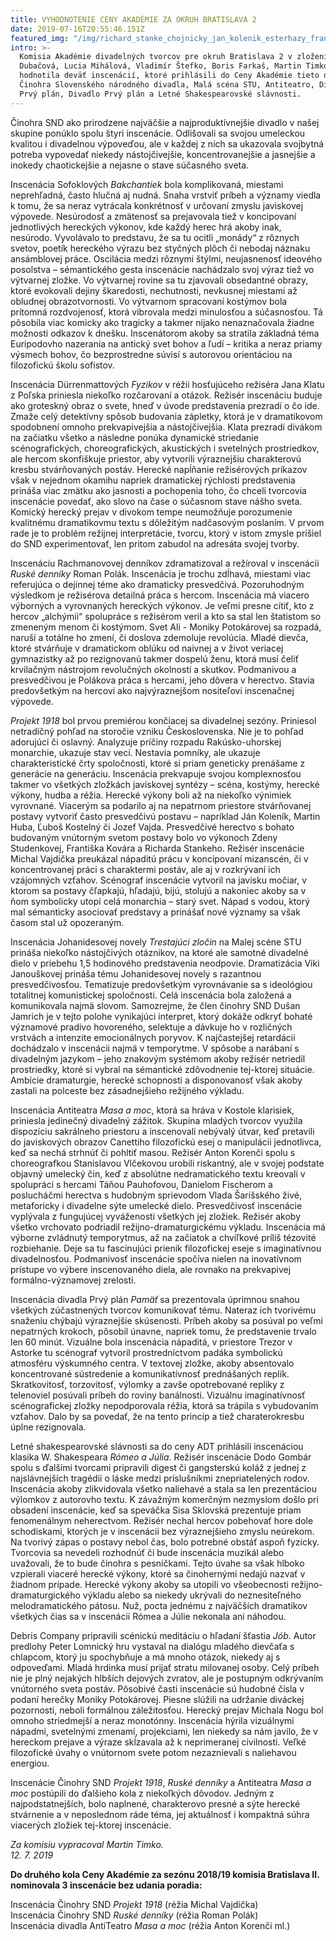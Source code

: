 ```yaml
---
title: VYHODNOTENIE CENY AKADÉMIE ZA OKRUH BRATISLAVA 2
date: 2019-07-16T20:55:46.151Z
featured_img: "/img/richard_stanke_chojnicky_jan_kolenik_esterhazy_frantisek_kovar_trotta_st._zdena_studenkova_trottova.jpg"
intro: >-
  Komisia Akadémie divadelných tvorcov pre okruh Bratislava 2 v zložení Viera
  Dubačová, Lucia Mihálová, Vladimír Štefko, Boris Farkaš, Martin Timko
  hodnotila deväť inscenácií, ktoré prihlásili do Ceny Akadémie tieto divadlá:
  Činohra Slovenského národného divadla, Malá scéna STU, Antiteatro, Divadlo
  Prvý plán, Divadlo Prvý plán a Letné Shakespearovské slávnosti.
---
```


Činohra SND ako prirodzene najväčšie a najproduktívnejšie divadlo v našej skupine ponúklo spolu štyri inscenácie. Odlišovali sa svojou umeleckou kvalitou i divadelnou výpoveďou, ale v každej z nich sa ukazovala svojbytná potreba vypovedať niekedy nástojčivejšie, koncentrovanejšie a jasnejšie a inokedy chaotickejšie a nejasne o stave súčasného sveta.

Inscenácia Sofoklových _Bakchantiek_ bola komplikovaná, miestami neprehľadná, často hlučná aj nudná. Snaha vrstviť príbeh a významy viedla k tomu, že sa neraz vytrácala konkrétnosť v určovaní zmyslu javiskovej výpovede. Nesúrodosť a zmätenosť sa prejavovala tiež v koncipovaní jednotlivých hereckých výkonov, kde každý herec hrá akoby inak, nesúrodo. Vyvolávalo to predstavu, že sa tu ocitli „monády“ z rôznych svetov, poetík hereckého výrazu bez styčných plôch či nebodaj náznaku ansámblovej práce. Oscilácia medzi rôznymi štýlmi, neujasnenosť ideového posolstva – sémantického gesta inscenácie nachádzalo svoj výraz tiež vo výtvarnej zložke. Vo výtvarnej rovine sa tu zjavovali obsedantné obrazy, ktoré evokovali dejiny škaredosti, nechutnosti, nevkusnej miestami až obludnej obrazotvornosti. Vo výtvarnom spracovaní kostýmov bola prítomná rozdvojenosť, ktorá vibrovala medzi minulosťou a súčasnosťou. Tá pôsobila viac komicky ako tragicky a takmer nijako nenaznačovala žiadne možnosti odkazov k dnešku. Inscenátorom akoby sa stratila základná téma Euripodovho nazerania na antický svet bohov a ľudí – kritika a neraz priamy výsmech bohov, čo bezprostredne súvisí s autorovou orientáciou na filozofickú školu sofistov.

Inscenácia Dürrenmattových _Fyzikov_ v réžii hosťujúceho režiséra Jana Klatu z Poľska priniesla niekoľko rozčarovaní a otázok. Režisér inscenáciu buduje ako groteskný obraz o svete, hneď v úvode predstavenia prezradí o čo ide. Zmaže celý detektívny spôsob budovania zápletky, ktorá je v dramatikovom spodobnení omnoho prekvapivejšia a nástojčivejšia. Klata prezradí divákom na začiatku všetko a následne ponúka dynamické striedanie scénografických, choreografických, akustických i svetelných prostriedkov, ale hercom skonfiškuje priestor, aby vytvorili výraznejšiu charakterovú kresbu stvárňovaných postáv. Herecké napĺňanie režisérových príkazov však v nejednom okamihu napriek dramatickej rýchlosti predstavenia prináša viac zmätku ako jasnosti a pochopenia toho, čo chceli tvorcovia inscenácie povedať, ako slovo na čase o súčasnom stave nášho sveta. Komický herecký prejav v divokom tempe neumožňuje porozumenie kvalitnému dramatikovmu textu s dôležitým nadčasovým poslaním. V prvom rade je to problém režijnej interpretácie, tvorcu, ktorý v istom zmysle prišiel do SND experimentovať, len pritom zabudol na adresáta svojej tvorby.

Inscenáciu Rachmanovovej denníkov zdramatizoval a režíroval v inscenácii _Ruské denníky_ Roman Polák. Inscenácia je trochu zdĺhavá, miestami viac referujúca o dejinnej téme ako dramaticky presvedčivá. Pozoruhodným výsledkom je režisérova detailná práca s hercom. Inscenácia má viacero výborných a vyrovnaných hereckých výkonov. Je veľmi presne cítiť, kto z hercov „alchýmii“ spolupráce s režisérom veril a kto sa stal len štatistom so zmeneným menom či kostýmom. Svet Ali - Moniky Potokárovej sa rozpadá, naruší a totálne ho zmení, či doslova zdemoluje revolúcia. Mladé dievča, ktoré stvárňuje v dramatickom oblúku od naivnej a v život veriacej gymnazistky až po rezignovanú takmer dospelú ženu, ktorá musí čeliť krvilačným nástrojom revolučných okolností a skutkov. Podmanivou a presvedčivou je Polákova práca s hercami, jeho dôvera v herectvo. Stavia predovšetkým na hercovi ako najvýraznejšom nositeľovi inscenačnej výpovede.

_Projekt 1918_ bol prvou premiérou končiacej sa divadelnej sezóny. Priniesol netradičný pohľad na storočie vzniku Československa. Nie je to pohľad adorujúci či oslavný. Analyzuje príčiny rozpadu Rakúsko-uhorskej monarchie, ukazuje stav vecí. Nestavia pomníky, ale ukazuje charakteristické črty spoločnosti, ktoré si priam geneticky prenášame z generácie na generáciu. Inscenácia prekvapuje svojou komplexnosťou takmer vo všetkých zložkách javiskovej syntézy – scéna, kostýmy, herecké výkony, hudba a réžia. Herecké výkony boli až na niekoľko výnimiek vyrovnané. Viacerým sa podarilo aj na nepatrnom priestore stvárňovanej postavy vytvoriť často presvedčivú postavu – napríklad Ján Koleník, Martin Huba, Ľuboš Kostelný či Jozef Vajda. Presvedčivé herectvo s bohato budovaným vnútorným svetom postavy bolo vo výkonoch Zdeny Studenkovej, Františka Kovára a Richarda Stankeho. Režisér inscenácie Michal Vajdička preukázal nápaditú prácu v koncipovaní mizanscén, či v koncentrovanej práci s charaktermi postáv, ale aj v rozkrývaní ich vzájomných vzťahov. Scénograf inscenácie vytvoril na javisku močiar, v ktorom sa postavy čľapkajú, hľadajú, bijú, stolujú a nakoniec akoby sa v ňom symbolicky utopí celá monarchia – starý svet. Nápad s vodou, ktorý mal sémanticky asociovať predstavy a prinášať nové významy sa však časom stal už opozeraným.

Inscenácia Johanidesovej novely _Trestajúci zločin_ na Malej scéne STU prináša niekoľko nástojčivých otáznikov, na ktoré ale samotné divadelné dielo v priebehu 1,5 hodinového predstavenia neodpovie. Dramatizácia Viki Janouškovej prináša tému Johanidesovej novely s razantnou presvedčivosťou. Tematizuje predovšetkým vyrovnávanie sa s ideológiou totalitnej komunistickej spoločnosti. Celá inscenácia bola založená a komunikovala najmä slovom. Samozrejme, že člen činohry SND Dušan Jamrich je v tejto polohe vynikajúci interpret, ktorý dokáže odkryť bohaté významové pradivo hovoreného, selektuje a dávkuje ho v rozličných vrstvách a intenzite emocionálnych poryvov. K najčastejšej retardácii dochádzalo v inscenácii najmä v temporytme. V spôsobe a narábaní s divadelným jazykom – jeho znakovým systémom akoby režisér netriedil prostriedky, ktoré si vybral na sémantické zdôvodnenie tej-ktorej situácie. Ambície dramaturgie, herecké schopnosti a disponovanosť však akoby zastali na polceste bez zásadnejšieho režijného výkladu.

Inscenácia Antiteatra _Masa a moc_, ktorá sa hráva v Kostole klarisiek, priniesla jedinečný divadelný zážitok. Skupina mladých tvorcov využila dispozíciu sakrálneho priestoru a inscenovali nebývalý útvar, keď pretavili do javiskových obrazov Canettiho filozofickú esej o manipulácii jednotlivca, keď sa nechá strhnúť či pohltiť masou. Režisér Anton Korenči spolu s choreografkou Stanislavou Vlčekovou urobili riskantný, ale v svojej podstate objavný umelecký čin, keď z absolútne nedramatického textu kreovali v spolupráci s hercami Táňou Pauhofovou, Danielom Fischerom a poslucháčmi herectva s hudobným sprievodom Vlada Šarišského živé, metaforicky i divadelne sýte umelecké dielo. Presvedčivosť inscenácie vyplývala z fungujúcej vyváženosti všetkých jej zložiek. Režisér akoby všetko vrchovato podriadil režijno-dramaturgickému výkladu. Inscenácia má výborne zvládnutý temporytmus, až na začiatok a chvíľkové príliš tézovité rozbiehanie. Deje sa tu fascinujúci prienik filozofickej eseje s imaginatívnou divadelnosťou. Podmanivosť inscenácie spočíva nielen na inovatívnom prístupe vo výbere inscenovaného diela, ale rovnako na prekvapivej formálno-významovej zrelosti.

Inscenácia divadla Prvý plán _Pamäť_ sa prezentovala úprimnou snahou všetkých zúčastnených tvorcov komunikovať tému. Nateraz ich tvorivému snaženiu chýbajú výraznejšie skúsenosti. Príbeh akoby sa posúval po veľmi nepatrných krokoch, pôsobil únavne, napriek tomu, že predstavenie trvalo len 60 minút. Vizuálne bola inscenácia nápaditá, v priestore Trezor v Astorke tu scénograf vytvoril prostredníctvom padáka symbolickú atmosféru výskumného centra. V textovej zložke, akoby absentovalo koncentrované sústredenie a komunikatívnosť prednášaných replík. Skratkovitosť, torzovitosť, výlomky a zavše opotrebované repliky z telenoviel posúvali príbeh do roviny banálnosti. Vizuálnu imaginatívnosť scénografickej zložky nepodporovala réžia, ktorá sa trápila s vybudovaním vzťahov. Dalo by sa povedať, že na tento princíp a tiež charaterokresbu úplne rezignovala.

Letné shakespearovské slávnosti sa do ceny ADT prihlásili inscenáciou klasika W. Shakespeara _Rómeo a Júlia_. Režisér inscenácie Dodo Gombár spolu s ďalšími tvorcami pripravili digest či gangsterskú koláž z jednej z najslávnejších tragédii o láske medzi príslušníkmi znepriatelených rodov. Inscenácia akoby zlikvidovala všetko naliehavé a stala sa len prezentáciou výlomkov z autorovho textu. K závažným komerčným nezmyslom došlo pri obsadení inscenácie, keď sa speváčka Sisa Sklovská prezentuje priam fenomenálnym neherectvom. Režisér nechal hercov pobehovať hore dole schodiskami, ktorých je v inscenácii bez výraznejšieho zmyslu neúrekom. Na tvorivý zápas o postavy nebol čas, bolo potrebné obstáť aspoň fyzicky. Tvorcovia sa nevedeli rozhodnúť či bude inscenácia muzikál alebo uvažovali, že to bude činohra s pesničkami. Tejto úvahe sa však hlboko vzpierali viaceré herecké výkony, ktoré sa činohernými nedajú nazvať v žiadnom prípade. Herecké výkony akoby sa utopili vo všeobecnosti režijno-dramaturgického výkladu alebo sa niekedy ukrývali do neznesiteľného melodramatického pátosu. Nuž, pocta jednému z najväčších dramatikov všetkých čias sa v inscenácii Rómea a Júlie nekonala ani náhodou.

Debris Company pripravili scénickú meditáciu o hľadaní šťastia _Jób_. Autor predlohy Peter Lomnický hru vystaval na dialógu mladého dievčaťa s chlapcom, ktorý ju spochybňuje a má mnoho otázok, niekedy aj s odpoveďami. Mladá hrdinka musí prijať stratu milovanej osoby. Celý príbeh nie je plný nejakých hlbších dejových zvratov, ale je postupným odkrývaním vnútorného sveta postáv. Pôsobivé časti inscenácie sú hudobné čísla v podaní herečky Moniky Potokárovej. Piesne slúžili na udržanie diváckej pozornosti, neboli formálnou záležitosťou. Herecký prejav Michala Nogu bol omnoho striedmejší a neraz monotónny. Inscenácia hýrila vizuálnymi nápadmi, svetelnými zmenami, projekciami, len niekedy sa nám javilo, že v hereckom prejave a výraze skĺzavala až k neprimeranej civilnosti. Veľké filozofické úvahy o vnútornom svete potom nezaznievali s naliehavou energiou.

Inscenácie Činohry SND _Projekt 1918_, _Ruské denníky_ a Antiteatra _Masa a moc_ postúpili do ďalšieho kola z niekoľkých dôvodov. Jedným z najpodstatnejších, bolo naplnené, charakterovo presné a sýte herecké stvárnenie a v neposlednom ráde téma, jej aktuálnosť i kompaktná súhra viacerých zložiek tej-ktorej inscenácie.

_Za komisiu vypracoval Martin Timko._ \
_12. 7. 2019_

**Do druhého kola Ceny Akadémie za sezónu 2018/19 komisia Bratislava II.
nominovala 3 inscenácie bez udania poradia:**

Inscenácia Činohry SND _Projekt 1918_ (réžia Michal Vajdička)\
Inscenácia Činohry SND _Ruské denníky_ (réžia Roman Polák)\
Inscenácia divadla AntiTeatro _Masa a moc_ (réžia Anton Korenči ml.)
